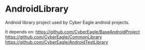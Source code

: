 AndroidLibrary
==============

Android library project used by Cyber Eagle android projects.

It depends on:
https://github.com/CyberEagle/BaseAndroidProject
https://github.com/CyberEagle/CommonLibrary
https://github.com/CyberEagle/AndroidTestLibrary
